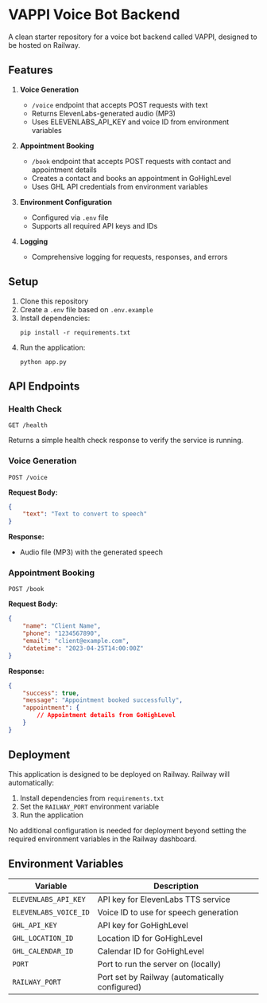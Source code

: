 # VAPPI Voice Bot Backend

A clean starter repository for a voice bot backend called VAPPI, designed to be hosted on Railway.

## Features

1. **Voice Generation**
   - `/voice` endpoint that accepts POST requests with text
   - Returns ElevenLabs-generated audio (MP3)
   - Uses ELEVENLABS_API_KEY and voice ID from environment variables

2. **Appointment Booking**
   - `/book` endpoint that accepts POST requests with contact and appointment details
   - Creates a contact and books an appointment in GoHighLevel
   - Uses GHL API credentials from environment variables

3. **Environment Configuration**
   - Configured via `.env` file
   - Supports all required API keys and IDs

4. **Logging**
   - Comprehensive logging for requests, responses, and errors

## Setup

1. Clone this repository
2. Create a `.env` file based on `.env.example`
3. Install dependencies:
   ```
   pip install -r requirements.txt
   ```
4. Run the application:
   ```
   python app.py
   ```

## API Endpoints

### Health Check
```
GET /health
```
Returns a simple health check response to verify the service is running.

### Voice Generation
```
POST /voice
```
**Request Body:**
```json
{
    "text": "Text to convert to speech"
}
```
**Response:**
- Audio file (MP3) with the generated speech

### Appointment Booking
```
POST /book
```
**Request Body:**
```json
{
    "name": "Client Name",
    "phone": "1234567890",
    "email": "client@example.com",
    "datetime": "2023-04-25T14:00:00Z"
}
```
**Response:**
```json
{
    "success": true,
    "message": "Appointment booked successfully",
    "appointment": {
        // Appointment details from GoHighLevel
    }
}
```

## Deployment

This application is designed to be deployed on Railway. Railway will automatically:

1. Install dependencies from `requirements.txt`
2. Set the `RAILWAY_PORT` environment variable
3. Run the application

No additional configuration is needed for deployment beyond setting the required environment variables in the Railway dashboard.

## Environment Variables

| Variable | Description |
|----------|-------------|
| `ELEVENLABS_API_KEY` | API key for ElevenLabs TTS service |
| `ELEVENLABS_VOICE_ID` | Voice ID to use for speech generation |
| `GHL_API_KEY` | API key for GoHighLevel |
| `GHL_LOCATION_ID` | Location ID for GoHighLevel |
| `GHL_CALENDAR_ID` | Calendar ID for GoHighLevel |
| `PORT` | Port to run the server on (locally) |
| `RAILWAY_PORT` | Port set by Railway (automatically configured) |
